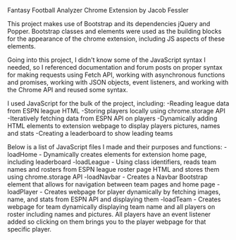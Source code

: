 Fantasy Football Analyzer Chrome Extension by Jacob Fessler

This project makes use of Bootstrap and its dependencies jQuery and Popper.
Bootstrap classes and elements were used as the building blocks for the appearance of
the chrome extension, including JS aspects of these elements.

Going into this project, I didn't know some of the JavaScript syntax I needed,
so I referenced documentation and forum posts on proper syntax for making requests using
Fetch API, working with asynchronous functions and promises, working with JSON objects,
event listeners, and working with the Chrome API and reused some syntax. 


I used JavaScript for the bulk of the project, including:
-Reading league data from ESPN league HTML
-Storing players locally using chrome.storage API
-Iteratively fetching data from ESPN API on players
-Dynamically adding HTML elements to extension webpage to display players pictures, names and stats
-Creating a leaderboard to show leading teams

Below is a list of JavaScript files I made and their purposes and functions:
-loadHome - Dynamically creates elements for extension home page, including leaderboard
-loadLeague - Using class identifiers, reads team names and rosters from ESPN league roster page
	      HTML and stores them using chrome.storage API
-loadNavbar - Creates a Navbar Bootstrap element that allows for navigation between team pages and home page
-loadPlayer - Creates webpage for player dynamically by fetching images, name, and stats from ESPN API and displaying them
-loadTeam - Creates webpage for team dynamically displaying team name and all players on roster including names
            and pictures.  All players have an event listener added so clicking on them brings you to the player webpage
	    for that specific player.

